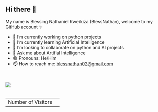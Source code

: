 ## Hi there 👋

My name is Blessing Nathaniel Rweikiza (BlessNathan), welcome to my GitHub account ✨

- 🔭 I’m currently working on python projects
- 🌱 I’m currently learning Artificial Intelligence
- 👯 I’m looking to collaborate on python and AI projects
- 💬 Ask me about Artifial Intelligence
- 😄 Pronouns: He/Him
- 📫 How to reach me: [blessnathan02@gmail.com](mailto:blessnathan02@gmail.com)
<!-- - 🤔 I’m looking for help with ... -->
<!-- - ⚡ Fun fact: ... -->

<br />

<img src="https://github-readme-stats.vercel.app/api?username=blessnathan01&show_icons=true&hide_border=true" align="left"></p>
<!-- ![BlessNathan's github stats](https://github-readme-stats.vercel.app/api?username=blessnathan01&show_icons=true&theme=&count_private=true) -->
<!-- ![Anurag's github stats](https://github-readme-stats.vercel.app/api?username=blessnathan01&show_icons=true&theme=merko&count_private=true) -->

<br />
<br />


<table>
  <tr>
    <td>Number of Visitors</td>
    <td><img src="https://profile-counter.glitch.me/blessnathan01/count.svg" alt="" /></td>
  </tr>
</table>

<!-- | Number of Visitors | <img src="https://profile-counter.glitch.me/blessnathan01/count.svg" alt="" /> |
| --- | --- | -->
